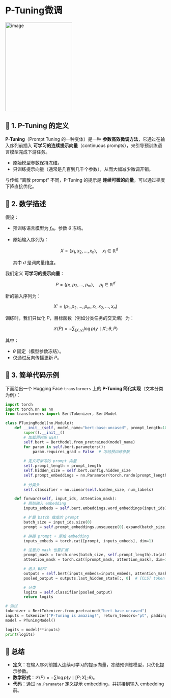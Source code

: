 # P-Tuning微调

<img width="210" height="279" alt="image" src="https://github.com/user-attachments/assets/7baa59a8-490f-4c58-b11b-757bbecfcb69" />


## 📖 1. P-Tuning 的定义

**P-Tuning**（Prompt Tuning 的一种变体）是一种 **参数高效微调方法**，它通过在输入序列前插入 **可学习的连续提示向量**（continuous prompts），来引导预训练语言模型完成下游任务。

* 原始模型参数保持冻结。
* 只训练提示向量（通常是几百到几千个参数），从而大幅减少微调开销。

与传统 “离散 prompt” 不同，P-Tuning 的提示是 **连续可微的向量**，可以通过梯度下降直接优化。



## 📖 2. 数学描述

假设：

* 预训练语言模型为 $f_\theta$，参数 $\theta$ 冻结。
* 原始输入序列为：

  $$
  X = (x_1, x_2, \dots, x_n), \quad x_i \in \mathbb{R}^d
  $$

  其中 $d$ 是词向量维度。

我们定义 **可学习的提示向量**：

$$
P = (p_1, p_2, \dots, p_m), \quad p_j \in \mathbb{R}^d
$$

新的输入序列为：

$$
X' = (p_1, p_2, \dots, p_m, x_1, x_2, \dots, x_n)
$$

训练时，我们只优化 $P$，目标函数（例如分类任务的交叉熵）为：

$$
\mathcal{L}(P) = - \sum_{(X, y)} \log p(y \mid X'; \theta, P)
$$

其中：

* $\theta$ 固定（模型参数冻结）。
* 仅通过反向传播更新 $P$。



## 📖 3. 简单代码示例

下面给出一个 Hugging Face `transformers` 上的 **P-Tuning 简化实现**（文本分类为例）：

```python
import torch
import torch.nn as nn
from transformers import BertTokenizer, BertModel

class PTuningModel(nn.Module):
    def __init__(self, model_name="bert-base-uncased", prompt_length=10, num_labels=2):
        super().__init__()
        # 加载预训练 BERT
        self.bert = BertModel.from_pretrained(model_name)
        for param in self.bert.parameters():
            param.requires_grad = False  # 冻结预训练参数
        
        # 定义可学习的 prompt 向量
        self.prompt_length = prompt_length
        self.hidden_size = self.bert.config.hidden_size
        self.prompt_embeddings = nn.Parameter(torch.randn(prompt_length, self.hidden_size))
        
        # 分类头
        self.classifier = nn.Linear(self.hidden_size, num_labels)

    def forward(self, input_ids, attention_mask):
        # 原始输入 embedding
        inputs_embeds = self.bert.embeddings.word_embeddings(input_ids)

        # 扩展 batch 维度的 prompt
        batch_size = input_ids.size(0)
        prompt = self.prompt_embeddings.unsqueeze(0).expand(batch_size, -1, -1)

        # 拼接 prompt + 原始 embedding
        inputs_embeds = torch.cat([prompt, inputs_embeds], dim=1)

        # 注意力 mask 也要扩展
        prompt_mask = torch.ones(batch_size, self.prompt_length).to(attention_mask.device)
        attention_mask = torch.cat([prompt_mask, attention_mask], dim=1)

        # 送入 BERT
        outputs = self.bert(inputs_embeds=inputs_embeds, attention_mask=attention_mask)
        pooled_output = outputs.last_hidden_state[:, 0]  # [CLS] token

        # 分类
        logits = self.classifier(pooled_output)
        return logits

# 测试
tokenizer = BertTokenizer.from_pretrained("bert-base-uncased")
inputs = tokenizer("P-Tuning is amazing!", return_tensors="pt", padding=True, truncation=True)
model = PTuningModel()

logits = model(**inputs)
print(logits)
```


## 📖 总结

* **定义**：在输入序列前插入连续可学习的提示向量，冻结预训练模型，只优化提示参数。
* **数学形式**：$\mathcal{L}(P) = - \sum \log p(y \mid [P; X]; \theta)$。
* **代码**：通过 `nn.Parameter` 定义提示 embedding，并拼接到输入 embedding 前。


